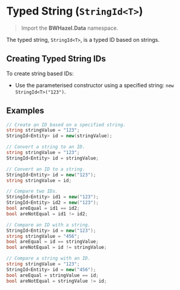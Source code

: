 # Typed String (`StringId<T>`)

> Import the **BWHazel.Data** namespace.

The typed string, `StringId<T>`, is a typed ID based on strings.

## Creating Typed String IDs

To create string based IDs:

* Use the parameterised constructor using a specified string: `new StringId<T>("123")`.

## Examples

```csharp
// Create an ID based on a specified string.
string stringValue = "123";
StringId<Entity> id = new(stringValue);

// Convert a string to an ID.
string stringValue = "123";
StringId<Entity> id = stringValue;

// Convert an ID to a string.
StringId<Entity> id = new("123");
string stringValue = id;

// Compare two IDs.
StringId<Entity> id1 = new("123");
StringId<Entity> id2 = new("123");
bool areEqual = id1 == id2;
bool areNotEqual = id1 != id2;

// Compare an ID with a string.
StringId<Entity> id = new("123");
string stringValue = "456";
bool areEqual = id == stringValue;
bool areNotEqual = id != stringValue;

// Compare a string with an ID.
string stringValue = "123";
StringId<Entity> id = new("456");
bool areEqual = stringValue == id;
bool areNotEqual = stringValue != id;
```